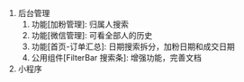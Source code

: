 1. 后台管理
   1. 功能[加粉管理]: 归属人搜索
   2. 功能[微信管理]: 可看全部人的历史
   3. 功能[首页-订单汇总]: 日期搜索拆分，加粉日期和成交日期
   4. 公用组件[FilterBar 搜索条]: 增强功能，完善文档
2. 小程序
